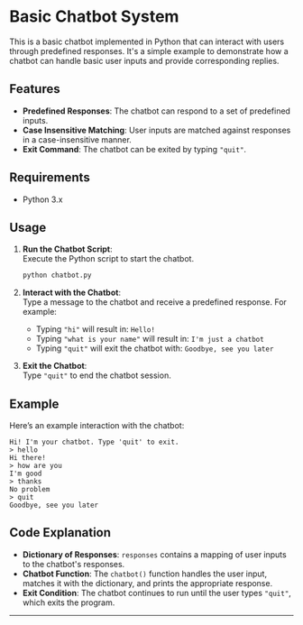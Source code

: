 # Basic Chatbot System

This is a basic chatbot implemented in Python that can interact with users through predefined responses. It's a simple example to demonstrate how a chatbot can handle basic user inputs and provide corresponding replies.

## Features

- **Predefined Responses**: The chatbot can respond to a set of predefined inputs.
- **Case Insensitive Matching**: User inputs are matched against responses in a case-insensitive manner.
- **Exit Command**: The chatbot can be exited by typing `"quit"`.

## Requirements

- Python 3.x


## Usage

1. **Run the Chatbot Script**:  
   Execute the Python script to start the chatbot.

   ```bash
   python chatbot.py
   ```

2. **Interact with the Chatbot**:  
   Type a message to the chatbot and receive a predefined response. For example:
   
   - Typing `"hi"` will result in: `Hello!`
   - Typing `"what is your name"` will result in: `I'm just a chatbot`
   - Typing `"quit"` will exit the chatbot with: `Goodbye, see you later`

3. **Exit the Chatbot**:  
   Type `"quit"` to end the chatbot session.

## Example

Here’s an example interaction with the chatbot:

```
Hi! I'm your chatbot. Type 'quit' to exit.
> hello
Hi there!
> how are you
I'm good
> thanks
No problem
> quit
Goodbye, see you later
```

## Code Explanation

- **Dictionary of Responses**: `responses` contains a mapping of user inputs to the chatbot's responses.
- **Chatbot Function**: The `chatbot()` function handles the user input, matches it with the dictionary, and prints the appropriate response.
- **Exit Condition**: The chatbot continues to run until the user types `"quit"`, which exits the program.


---
